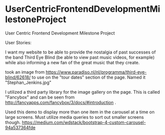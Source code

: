 # UserCentricFrontendDevelopmentMilestoneProject
User Centric Frontend Development Milestone Project

User Stories:

I want my website to be able to provide the nostalgia of past successes of the band Third Eye Blind (be able to view past music videos, for example) while also informing a new fan of the great music that they create.

took an image from https://www.paradiso.nl/nl/programma/third-eye-blind/62618/ to use on the "tour dates" section of the page. Named it "Stephan_Jenkins.jpg"

I utilized a third party library for the image gallery on the page. This is called "Fancybox" and can be seen from http://fancyapps.com/fancybox/3/docs/#introduction .

Used this demo to display more than one item in the carousel at a time on large screens. Must utilize media queries to sort out smaller screens though. 
https://medium.com/wdstack/bootstrap-4-custom-carousel-94a537364fde


